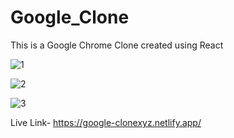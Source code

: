 # Google_Clone
This is a Google Chrome Clone created using React

![1](https://github.com/SankalpHaritash21/Google_Clone/assets/110713125/6938b53f-0bbc-4ee0-aa63-a2738fa96273)

![2](https://github.com/SankalpHaritash21/Google_Clone/assets/110713125/d3a669a7-f88e-459e-baf5-9986f77a377b)


![3](https://github.com/SankalpHaritash21/Google_Clone/assets/110713125/6833a39f-0e41-49bc-a3bb-e420882981fd)



Live Link-
https://google-clonexyz.netlify.app/
